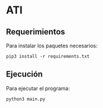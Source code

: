 # ATI

## Requerimientos

Para instalar los paquetes necesarios:

```
pip3 install -r requirements.txt
```

## Ejecución

Para ejecutar el programa:

```
python3 main.py
```

